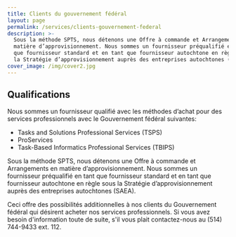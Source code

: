 ```yaml
---
title: Clients du gouvernement fédéral
layout: page
permalink: /services/clients-gouvernement-federal
description: >-
  Sous la méthode SPTS, nous détenons une Offre à commande et Arrangements en
  matière d’approvisionnement. Nous sommes un fournisseur préqualifié en tant
  que fournisseur standard et en tant que fournisseur autochtone en règle sous
  la Stratégie d’approvisionnement auprès des entreprises autochtones (SAEA).
cover_image: /img/cover2.jpg
---
```

## Qualifications

Nous sommes un fournisseur qualifié avec les méthodes d’achat pour des services professionnels avec le Gouvernement fédéral suivantes:

- Tasks and Solutions Professional Services (TSPS)
- ProServices
- Task-Based Informatics Professional Services (TBIPS)

Sous la méthode SPTS, nous détenons une Offre à commande et Arrangements en matière d’approvisionnement. Nous sommes un fournisseur préqualifié en tant que fournisseur standard et en tant que fournisseur autochtone en règle sous la Stratégie d’approvisionnement auprès des entreprises autochtones (SAEA).

Ceci offre des possibilités additionnelles à nos clients du Gouvernement fédéral qui désirent acheter nos services professionnels. Si vous avez besoin d'information toute de suite, s'il vous plait contactez-nous au (514) 744-9433 ext. 112.
